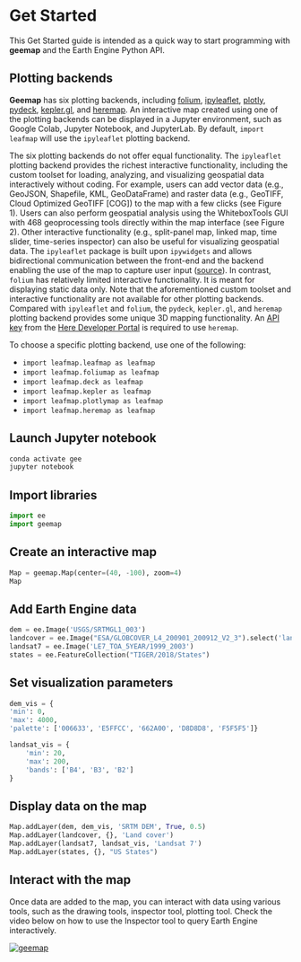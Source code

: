 # Get Started

This Get Started guide is intended as a quick way to start programming with **geemap** and the Earth Engine Python API.

## Plotting backends

**Geemap** has six plotting backends, including [folium](https://github.com/python-visualization/folium), [ipyleaflet](https://github.com/jupyter-widgets/ipyleaflet), [plotly](https://plotly.com/), [pydeck](https://deckgl.readthedocs.io/en/latest/), [kepler.gl](https://docs.kepler.gl/docs/keplergl-jupyter), and [heremap](https://github.com/heremaps/here-map-widget-for-jupyter). An interactive map created using one of the plotting backends can be displayed in a Jupyter environment, such as Google Colab, Jupyter Notebook, and JupyterLab. By default, `import leafmap` will use the `ipyleaflet` plotting backend.

The six plotting backends do not offer equal functionality. The `ipyleaflet` plotting backend provides the richest interactive functionality, including the custom toolset for loading, analyzing, and visualizing geospatial data interactively without coding. For example, users can add vector data (e.g., GeoJSON, Shapefile, KML, GeoDataFrame) and raster data (e.g., GeoTIFF, Cloud Optimized GeoTIFF [COG]) to the map with a few clicks (see Figure 1). Users can also perform geospatial analysis using the WhiteboxTools GUI with 468 geoprocessing tools directly within the map interface (see Figure 2). Other interactive functionality (e.g., split-panel map, linked map, time slider, time-series inspector) can also be useful for visualizing geospatial data. The `ipyleaflet` package is built upon `ipywidgets` and allows bidirectional communication between the front-end and the backend enabling the use of the map to capture user input ([source](https://blog.jupyter.org/interactive-gis-in-jupyter-with-ipyleaflet-52f9657fa7a)). In contrast, `folium` has relatively limited interactive functionality. It is meant for displaying static data only. Note that the aforementioned custom toolset and interactive functionality are not available for other plotting backends. Compared with `ipyleaflet` and `folium`, the `pydeck`, `kepler.gl`, and `heremap` plotting backend provides some unique 3D mapping functionality. An [API key](https://developer.here.com/documentation/identity-access-management/dev_guide/topics/dev-apikey.html) from the [Here Developer Portal](https://developer.here.com/) is required to use `heremap`.

To choose a specific plotting backend, use one of the following:

-   `import leafmap.leafmap as leafmap`
-   `import leafmap.foliumap as leafmap`
-   `import leafmap.deck as leafmap`
-   `import leafmap.kepler as leafmap`
-   `import leafmap.plotlymap as leafmap`
-   `import leafmap.heremap as leafmap`

## Launch Jupyter notebook

```bash
conda activate gee
jupyter notebook
```

## Import libraries

```python
import ee
import geemap
```

## Create an interactive map

```python
Map = geemap.Map(center=(40, -100), zoom=4)
Map
```

## Add Earth Engine data

```python
dem = ee.Image('USGS/SRTMGL1_003')
landcover = ee.Image("ESA/GLOBCOVER_L4_200901_200912_V2_3").select('landcover')
landsat7 = ee.Image('LE7_TOA_5YEAR/1999_2003')
states = ee.FeatureCollection("TIGER/2018/States")
```

## Set visualization parameters

```python
dem_vis = {
'min': 0,
'max': 4000,
'palette': ['006633', 'E5FFCC', '662A00', 'D8D8D8', 'F5F5F5']}

landsat_vis = {
    'min': 20,
    'max': 200,
    'bands': ['B4', 'B3', 'B2']
}
```

## Display data on the map

```python
Map.addLayer(dem, dem_vis, 'SRTM DEM', True, 0.5)
Map.addLayer(landcover, {}, 'Land cover')
Map.addLayer(landsat7, landsat_vis, 'Landsat 7')
Map.addLayer(states, {}, "US States")
```

## Interact with the map

Once data are added to the map, you can interact with data using various tools, such as the drawing tools, inspector tool, plotting tool.
Check the video below on how to use the Inspector tool to query Earth Engine interactively.

[![geemap](https://img.youtube.com/vi/k477ksjkaXw/0.jpg)](https://www.youtube.com/watch?v=k477ksjkaXw "inspector")
